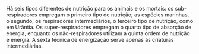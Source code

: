 ﻿Há seis tipos diferentes de nutrição para os animais e os mortais: os sub-respiradores empregam o primeiro tipo de nutrição; as espécies marinhas, o segundo; os respiradores intermediários, o terceiro tipo de nutrição, como em Urântia. Os super-respiradores empregam o quarto tipo de absorção de energia, enquanto os não-respiradores utilizam a quinta ordem de nutrição e energia. A sexta técnica de energização serve apenas às criaturas intermediárias.